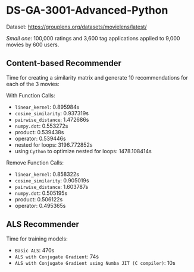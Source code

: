 # DS-GA-3001-Advanced-Python

Dataset: https://grouplens.org/datasets/movielens/latest/ 

*Small one*: 100,000 ratings and 3,600 tag applications applied to 9,000 movies by 600 users.

## Content-based Recommender

Time for creating a similarity matrix and generate 10 recommendations for each of the 3 movies:

With Function Calls:

- `linear_kernel`: 0.895984s
- `cosine_similarity`: 0.937319s
- `pairwise_distance`: 1.472686s
- `numpy.dot`: 0.553272s
- product: 0.539438s
- operator: 0.539446s
- nested for loops: 3196.772852s
- using `Cython` to optimize nested for loops: 1478.108414s

Remove Function Calls:

- `linear_kernel`: 0.858322s
- `cosine_similarity`: 0.905019s
- `pairwise_distance`: 1.603787s
- `numpy.dot`: 0.505195s
- product: 0.506122s
- operator: 0.495365s

## ALS Recommender

Time for training models:

- `Basic ALS`: 470s
- `ALS with Conjugate Gradient`: 74s
- `ALS with Conjugate Gradient using Numba JIT (C compiler)`: 10s
